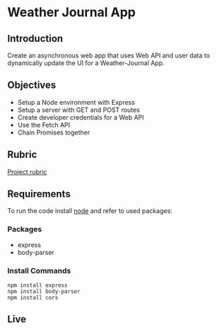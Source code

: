﻿# Weather Journal App

## Introduction
Create an asynchronous web app that uses Web API and user data to dynamically update the UI for a Weather-Journal App.

## Objectives

- Setup a Node environment with Express
- Setup a server with GET and POST routes
- Create developer credentials for a Web API
- Use the Fetch API
- Chain Promises together

## Rubric
[Project rubric](https://review.udacity.com/#!/rubrics/4671/view)

## Requirements
To run the code install [node](https://nodejs.org/en/download/) and refer to used packages:

### Packages
- express
- body-parser

### Install Commands
```
npm install express
npm install body-parser
npm install cors
```


## Live
